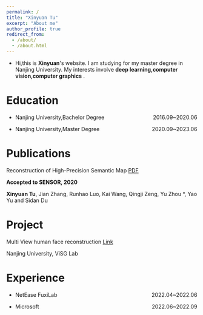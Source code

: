```yaml
---
permalink: /
title: "Xinyuan Tu"
excerpt: "About me"
author_profile: true
redirect_from: 
  - /about/
  - /about.html
---
```


- Hi,this is **Xinyuan**'s website. I am studying for my master degree in Nanjing University. My interests involve **deep learning,computer vision,computer graphics** .

Education
======
- <p style="text-align:left;">Nanjing University,Bachelor Degree<span style="float:right;">2016.09~2020.06</span></p>
- <p style="text-align:left;">Nanjing University,Master Degree<span style="float:right;">2020.09~2023.06</span></p>

Publications
======
Reconstruction of High-Precision Semantic Map [PDF]() 

**Accepted to SENSOR, 2020**

**Xinyuan Tu**, Jian Zhang, Runhao Luo, Kai Wang, Qingji Zeng, Yu Zhou *, Yao Yu and Sidan Du


Project
======
Multi View human face reconstruction [Link]()

Nanjing University, ViSG Lab

Experience
======
- <p style="text-align:left;">NetEase FuxiLab<span style="float:right;">2022.04~2022.06</span></p>
- <p style="text-align:left;">Microsoft<span style="float:right;">2022.06~2022.09</span></p>



